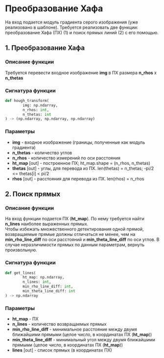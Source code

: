 # Преобразование Хафа

На вход подается модуль градиента серого изображения (уже реализовано в шаблоне).
Требуется реализовать две функции: преобразование Хафа (ПХ) (1) и поиск прямых линий (2) с его помощью.

## 1. Преобразование Хафа

### Описание функции

Требуется перевести входное изображение **img** в ПХ размера **n_rhos** x **n_thetas**

### Сигнатура функции

``` python
def hough_transform(
        img: np.ndarray,
        n_rhos: int,
        n_thetas: int
) -> (np.ndarray, np.ndarray, np.ndarray)
```

### Параметры

- **img** - входное изображение (границы, полученные как модуль градиента)
- **n_thetas** - количество углов
- **n_rhos** - количество измерений по оси расстояния
- **ht_map** [out] - построенное ПХ; ht_map.shape = (n_rhos, n_thetas)
- **thetas** [out] - углы, для перевода из ПХ. len(thetas) = n_thetas; -pi/2 <= thetas[i] < pi/2 
- **rhos**  [out] - расстояния для перевода из ПХ. len(rhos) = n_rhos

## 2. Поиск прямых

### Описание функции

На вход функции подается ПХ (**ht_map**). По нему требуется найти **n_lines** наиболее выраженных прямых.  
Чтобы избежать множественного детектирования одной прямой, возвращаемые прямые должны отличаться не менее, 
чем на **min_rho_line_diff** по оси расстояний и **min_theta_line_diff** по оси углов.
В случае неразличимости прямых по данным параметрам, вернуть произвольную.

### Сигнатура функции

``` python
def get_lines(
        ht_map: np.ndarray,
        n_lines: int,
        min_rho_line_diff: int,
        min_theta_line_diff: int
) -> np.ndarray
```

### Параметры

- **ht_map** - ПХ
- **n_lines** - количество возвращаемых прямых
- **min_rho_line_diff** - минимальное расстояние между двумя ближайшими прямыми (целое число, в координатах ПХ (**ht_map**)) 
- **min_theta_line_diff** - минимальный угол между двумя ближайшими прямыми (целое число, в координатах ПХ (**ht_map**))
- **lines** [out] - список прямых (в координатах ПХ)
